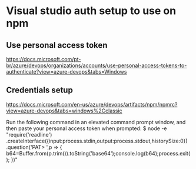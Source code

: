 # Visual studio auth setup to use on npm

## Use personal access token
https://docs.microsoft.com/pt-br/azure/devops/organizations/accounts/use-personal-access-tokens-to-authenticate?view=azure-devops&tabs=Windows

## Credentials setup
https://docs.microsoft.com/en-us/azure/devops/artifacts/npm/npmrc?view=azure-devops&tabs=windows%2Cclassic

Run the following command in an elevated command prompt window, and then paste your personal access token when prompted:
$ node -e "require('readline') .createInterface({input:process.stdin,output:process.stdout,historySize:0}) .question('PAT> ',p => { b64=Buffer.from(p.trim()).toString('base64');console.log(b64);process.exit(); })"

